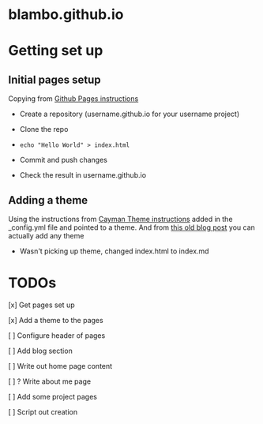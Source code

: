 # blambo.github.io

# Getting set up

## Initial pages setup

Copying from [Github Pages instructions](https://pages.github.com)

- Create a repository (username.github.io for your username project)

- Clone the repo

- `echo "Hello World" > index.html`

- Commit and push changes

- Check the result in username.github.io

## Adding a theme

Using the instructions from [Cayman Theme instructions](https://github.com/pages-themes/cayman?tab=readme-ov-file) added in the \_config.yml file and pointed to a theme. And from [this old blog post](https://github.blog/2017-11-29-use-any-theme-with-github-pages/) you can actually add any theme

- Wasn't picking up theme, changed index.html to index.md

# TODOs

[x] Get pages set up

[x] Add a theme to the pages

[ ] Configure header of pages

[ ] Add blog section

[ ] Write out home page content

[ ] ? Write about me page

[ ] Add some project pages

[ ] Script out creation
